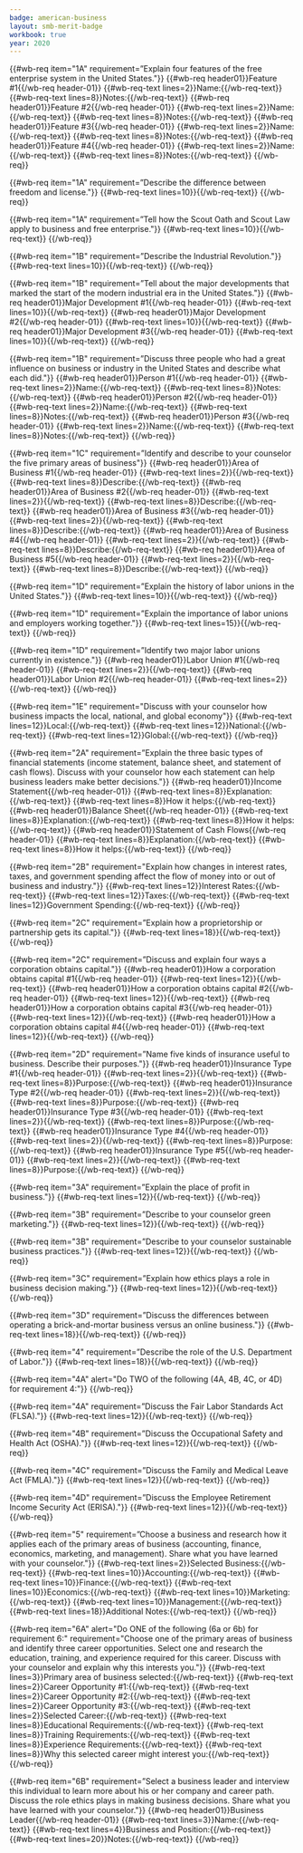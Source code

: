 ```yaml
---
badge: american-business
layout: smb-merit-badge
workbook: true
year: 2020
---
```


{{#wb-req item="1A" requirement=”Explain four features of the free enterprise system in the United States."}}
{{#wb-req header01}}Feature #1{{/wb-req header-01}}
{{#wb-req-text lines=2}}Name:{{/wb-req-text}}
{{#wb-req-text lines=8}}Notes:{{/wb-req-text}}
{{#wb-req header01}}Feature #2{{/wb-req header-01}}
{{#wb-req-text lines=2}}Name:{{/wb-req-text}}
{{#wb-req-text lines=8}}Notes:{{/wb-req-text}}
{{#wb-req header01}}Feature #3{{/wb-req header-01}}
{{#wb-req-text lines=2}}Name:{{/wb-req-text}}
{{#wb-req-text lines=8}}Notes:{{/wb-req-text}}
{{#wb-req header01}}Feature #4{{/wb-req header-01}}
{{#wb-req-text lines=2}}Name:{{/wb-req-text}}
{{#wb-req-text lines=8}}Notes:{{/wb-req-text}}
{{/wb-req}}

{{#wb-req item="1A" requirement=”Describe the difference between freedom and license."}}
{{#wb-req-text lines=10}}{{/wb-req-text}}
{{/wb-req}}

{{#wb-req item="1A" requirement=”Tell how the Scout Oath and Scout Law apply to business and free enterprise."}}
{{#wb-req-text lines=10}}{{/wb-req-text}}
{{/wb-req}}

{{#wb-req item="1B" requirement=”Describe the Industrial Revolution."}}
{{#wb-req-text lines=10}}{{/wb-req-text}}
{{/wb-req}}

{{#wb-req item="1B" requirement=”Tell about the major developments that marked the start of the modern industrial era in the United States."}}
{{#wb-req header01}}Major Development #1{{/wb-req header-01}}
{{#wb-req-text lines=10}}{{/wb-req-text}}
{{#wb-req header01}}Major Development #2{{/wb-req header-01}}
{{#wb-req-text lines=10}}{{/wb-req-text}}
{{#wb-req header01}}Major Development #3{{/wb-req header-01}}
{{#wb-req-text lines=10}}{{/wb-req-text}}
{{/wb-req}}

{{#wb-req item="1B" requirement=”Discuss three people who had a great influence on business or industry in the United States and describe what each did."}}
{{#wb-req header01}}Person #1{{/wb-req header-01}}
{{#wb-req-text lines=2}}Name:{{/wb-req-text}}
{{#wb-req-text lines=8}}Notes:{{/wb-req-text}}
{{#wb-req header01}}Person #2{{/wb-req header-01}}
{{#wb-req-text lines=2}}Name:{{/wb-req-text}}
{{#wb-req-text lines=8}}Notes:{{/wb-req-text}}
{{#wb-req header01}}Person #3{{/wb-req header-01}}
{{#wb-req-text lines=2}}Name:{{/wb-req-text}}
{{#wb-req-text lines=8}}Notes:{{/wb-req-text}}
{{/wb-req}}

{{#wb-req item="1C" requirement=”Identify and describe to your counselor the five primary areas of business"}}
{{#wb-req header01}}Area of Business #1{{/wb-req header-01}}
{{#wb-req-text lines=2}}{{/wb-req-text}}
{{#wb-req-text lines=8}}Describe:{{/wb-req-text}}
{{#wb-req header01}}Area of Business #2{{/wb-req header-01}}
{{#wb-req-text lines=2}}{{/wb-req-text}}
{{#wb-req-text lines=8}}Describe:{{/wb-req-text}}
{{#wb-req header01}}Area of Business #3{{/wb-req header-01}}
{{#wb-req-text lines=2}}{{/wb-req-text}}
{{#wb-req-text lines=8}}Describe:{{/wb-req-text}}
{{#wb-req header01}}Area of Business #4{{/wb-req header-01}}
{{#wb-req-text lines=2}}{{/wb-req-text}}
{{#wb-req-text lines=8}}Describe:{{/wb-req-text}}
{{#wb-req header01}}Area of Business #5{{/wb-req header-01}}
{{#wb-req-text lines=2}}{{/wb-req-text}}
{{#wb-req-text lines=8}}Describe:{{/wb-req-text}}
{{/wb-req}}

{{#wb-req item="1D" requirement=”Explain the history of labor unions in the United States."}}
{{#wb-req-text lines=10}}{{/wb-req-text}}
{{/wb-req}}

{{#wb-req item="1D" requirement=”Explain the importance of labor unions and employers working together."}}
{{#wb-req-text lines=15}}{{/wb-req-text}}
{{/wb-req}}

{{#wb-req item="1D" requirement=”Identify two major labor unions currently in existence."}}
{{#wb-req header01}}Labor Union #1{{/wb-req header-01}}
{{#wb-req-text lines=2}}{{/wb-req-text}}
{{#wb-req header01}}Labor Union #2{{/wb-req header-01}}
{{#wb-req-text lines=2}}{{/wb-req-text}}
{{/wb-req}}

{{#wb-req item="1E" requirement="Discuss with your counselor how business impacts the local, national, and global economy"}}
{{#wb-req-text lines=12}}Local:{{/wb-req-text}}
{{#wb-req-text lines=12}}National:{{/wb-req-text}}
{{#wb-req-text lines=12}}Global:{{/wb-req-text}}
{{/wb-req}}


{{#wb-req item="2A" requirement=”Explain the three basic types of financial statements (income statement, balance sheet, and statement of cash flows). Discuss with your counselor how each statement can help business leaders make better decisions."}}
{{#wb-req header01}}Income Statement{{/wb-req header-01}}
{{#wb-req-text lines=8}}Explanation:{{/wb-req-text}}
{{#wb-req-text lines=8}}How it helps:{{/wb-req-text}}
{{#wb-req header01}}Balance Sheet{{/wb-req header-01}}
{{#wb-req-text lines=8}}Explanation:{{/wb-req-text}}
{{#wb-req-text lines=8}}How it helps:{{/wb-req-text}}
{{#wb-req header01}}Statement of Cash Flows{{/wb-req header-01}}
{{#wb-req-text lines=8}}Explanation:{{/wb-req-text}}
{{#wb-req-text lines=8}}How it helps:{{/wb-req-text}}
{{/wb-req}}

{{#wb-req item="2B" requirement="Explain how changes in interest rates, taxes, and government spending affect the flow of money into or out of business and industry."}}
{{#wb-req-text lines=12}}Interest Rates:{{/wb-req-text}}
{{#wb-req-text lines=12}}Taxes:{{/wb-req-text}}
{{#wb-req-text lines=12}}Government Spending:{{/wb-req-text}}
{{/wb-req}}

{{#wb-req item="2C" requirement=”Explain how a proprietorship or partnership gets its capital."}}
{{#wb-req-text lines=18}}{{/wb-req-text}}
{{/wb-req}}

{{#wb-req item="2C" requirement=”Discuss and explain four ways a corporation obtains capital."}}
{{#wb-req header01}}How a corporation obtains capital #1{{/wb-req header-01}}
{{#wb-req-text lines=12}}{{/wb-req-text}}
{{#wb-req header01}}How a corporation obtains capital #2{{/wb-req header-01}}
{{#wb-req-text lines=12}}{{/wb-req-text}}
{{#wb-req header01}}How a corporation obtains capital #3{{/wb-req header-01}}
{{#wb-req-text lines=12}}{{/wb-req-text}}
{{#wb-req header01}}How a corporation obtains capital #4{{/wb-req header-01}}
{{#wb-req-text lines=12}}{{/wb-req-text}}
{{/wb-req}}

{{#wb-req item="2D" requirement=”Name five kinds of insurance useful to business. Describe their purposes."}}
{{#wb-req header01}}Insurance Type #1{{/wb-req header-01}}
{{#wb-req-text lines=2}}{{/wb-req-text}}
{{#wb-req-text lines=8}}Purpose:{{/wb-req-text}}
{{#wb-req header01}}Insurance Type #2{{/wb-req header-01}}
{{#wb-req-text lines=2}}{{/wb-req-text}}
{{#wb-req-text lines=8}}Purpose:{{/wb-req-text}}
{{#wb-req header01}}Insurance Type #3{{/wb-req header-01}}
{{#wb-req-text lines=2}}{{/wb-req-text}}
{{#wb-req-text lines=8}}Purpose:{{/wb-req-text}}
{{#wb-req header01}}Insurance Type #4{{/wb-req header-01}}
{{#wb-req-text lines=2}}{{/wb-req-text}}
{{#wb-req-text lines=8}}Purpose:{{/wb-req-text}}
{{#wb-req header01}}Insurance Type #5{{/wb-req header-01}}
{{#wb-req-text lines=2}}{{/wb-req-text}}
{{#wb-req-text lines=8}}Purpose:{{/wb-req-text}}
{{/wb-req}}

{{#wb-req item="3A" requirement=”Explain the place of profit in business."}}
{{#wb-req-text lines=12}}{{/wb-req-text}}
{{/wb-req}}

{{#wb-req item="3B" requirement=”Describe to your counselor green marketing."}}
{{#wb-req-text lines=12}}{{/wb-req-text}}
{{/wb-req}}

{{#wb-req item="3B" requirement=”Describe to your counselor sustainable business practices."}}
{{#wb-req-text lines=12}}{{/wb-req-text}}
{{/wb-req}}

{{#wb-req item="3C" requirement=”Explain how ethics plays a role in business decision making."}}
{{#wb-req-text lines=12}}{{/wb-req-text}}
{{/wb-req}}

{{#wb-req item="3D" requirement=”Discuss the differences between operating a brick-and-mortar business versus an online business."}}
{{#wb-req-text lines=18}}{{/wb-req-text}}
{{/wb-req}}

{{#wb-req item="4" requirement=”Describe the role of the U.S. Department of Labor."}}
{{#wb-req-text lines=18}}{{/wb-req-text}}
{{/wb-req}}

{{#wb-req item="4A" alert="Do TWO of the following (4A, 4B, 4C, or 4D) for requirement 4:"}}
{{/wb-req}}

{{#wb-req item="4A" requirement=”Discuss the Fair Labor Standards Act (FLSA)."}}
{{#wb-req-text lines=12}}{{/wb-req-text}}
{{/wb-req}}

{{#wb-req item="4B" requirement=”Discuss the Occupational Safety and Health Act (OSHA)."}}
{{#wb-req-text lines=12}}{{/wb-req-text}}
{{/wb-req}}

{{#wb-req item="4C" requirement=”Discuss the  Family and Medical Leave Act (FMLA)."}}
{{#wb-req-text lines=12}}{{/wb-req-text}}
{{/wb-req}}

{{#wb-req item="4D" requirement=”Discuss the Employee Retirement Income Security Act (ERISA)."}}
{{#wb-req-text lines=12}}{{/wb-req-text}}
{{/wb-req}}

{{#wb-req item="5" requirement=”Choose a business and research how it applies each of the primary areas of business (accounting, finance, economics, marketing, and management). Share what you have learned with your counselor."}}
{{#wb-req-text lines=2}}Selected Business:{{/wb-req-text}}
{{#wb-req-text lines=10}}Accounting:{{/wb-req-text}}
{{#wb-req-text lines=10}}Finance:{{/wb-req-text}}
{{#wb-req-text lines=10}}Economics:{{/wb-req-text}}
{{#wb-req-text lines=10}}Marketing:{{/wb-req-text}}
{{#wb-req-text lines=10}}Management:{{/wb-req-text}}
{{#wb-req-text lines=18}}Additional Notes:{{/wb-req-text}}
{{/wb-req}}

{{#wb-req item="6A" alert="Do ONE of the following (6a or 6b) for requirement 6:" requirement="Choose one of the primary areas of business and identify three career opportunities.  Select one and research the education, training, and experience required for this career.  Discuss with your counselor and explain why this interests you."}}
{{#wb-req-text lines=3}}Primary area of business selected:{{/wb-req-text}}
{{#wb-req-text lines=2}}Career Opportunity #1:{{/wb-req-text}}
{{#wb-req-text lines=2}}Career Opportunity #2:{{/wb-req-text}}
{{#wb-req-text lines=2}}Career Opportunity #3:{{/wb-req-text}}
{{#wb-req-text lines=2}}Selected Career:{{/wb-req-text}}
{{#wb-req-text lines=8}}Educational Requirements:{{/wb-req-text}}
{{#wb-req-text lines=8}}Training Requirements:{{/wb-req-text}}
{{#wb-req-text lines=8}}Experience Requirements:{{/wb-req-text}}
{{#wb-req-text lines=8}}Why this selected career might interest you:{{/wb-req-text}}
{{/wb-req}}

{{#wb-req item="6B" requirement=”Select a business leader and interview this individual to learn more about his or her company and career path.  Discuss the role ethics plays in making business decisions.  Share what you have learned with your counselor."}}
{{#wb-req header01}}Business Leader{{/wb-req header-01}}
{{#wb-req-text lines=3}}Name:{{/wb-req-text}}
{{#wb-req-text lines=4}}Business and Position:{{/wb-req-text}}
{{#wb-req-text lines=20}}Notes:{{/wb-req-text}}
{{/wb-req}}